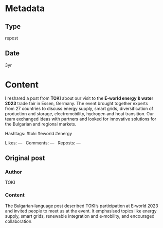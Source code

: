 # Metadata

## Type

repost

## Date

3yr

# Content

I reshared a post from **TOKI** about our visit to the **E‑world energy & water 2023** trade fair in Essen, Germany.  The event brought together experts from 27 countries to discuss energy supply, smart grids, diversification of production and storage, electromobility, hydrogen and heat transition.  Our team exchanged ideas with partners and looked for innovative solutions for the Bulgarian and regional markets.

Hashtags: #toki #eworld #energy

Likes: —   Comments: —   Reposts: —

## Original post

### Author

TOKI

### Content

The Bulgarian‑language post described TOKI’s participation at E‑world 2023 and invited people to meet us at the event.  It emphasised topics like energy supply, smart grids, renewable integration and e‑mobility, and encouraged collaboration.
